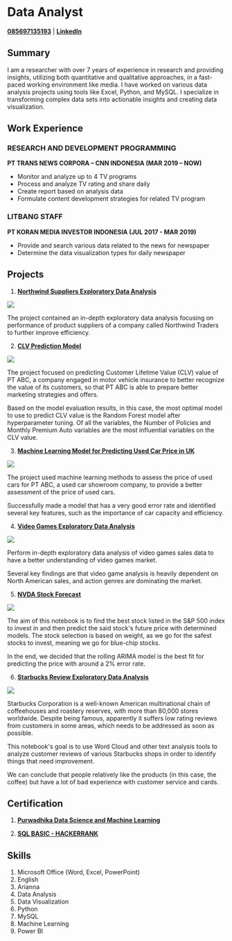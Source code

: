 # Data Analyst
[**085697135193**](https://wa.me/6285697135193) | [**LinkedIn**](https://www.linkedin.com/in/christianto-octiandi-269198113/)


## Summary 
I am a researcher with over 7 years of experience in research and providing insights, utilizing both quantitative and qualitative approaches, in a fast-paced working environment like media. I have worked on various data analysis projects using tools like Excel, Python, and MySQL. I specialize in transforming complex data sets into actionable insights and creating data visualization.

## Work Experience
### RESEARCH AND DEVELOPMENT PROGRAMMING
**PT TRANS NEWS CORPORA – CNN INDONESIA (MAR 2019 – NOW)**
- Monitor and analyze up to 4 TV programs
-	Process and analyze TV rating and share daily
-	Create report based on analysis data
-	Formulate content development strategies for related TV program

### LITBANG STAFF
**PT KORAN MEDIA INVESTOR INDONESIA (JUL 2017 - MAR 2019)**
- Provide and search various data related to the news for newspaper
-	Determine the data visualization types for daily newspaper

## Projects
1. [**Northwind Suppliers Exploratory Data Analysis**](https://github.com/ChrisAntococt471/Capston-Project-2---Northwind-Suppliers)

![](https://raw.githubusercontent.com/ChrisAntococt471/christianto.github.io/refs/heads/main/output.jpg)

The project contained an in-depth exploratory data analysis focusing on performance of product suppliers of a company called Northwind Traders to further improve efficiency.

2. [**CLV Prediction Model**](https://github.com/ChrisAntococt471/Capstone-Project-3---CLV-Prediction)

![](https://raw.githubusercontent.com/ChrisAntococt471/christianto.github.io/refs/heads/main/boostiny_blog_-_17-May.png)

The project focused on predicting Customer Lifetime Value (CLV) value of PT ABC, a company engaged in motor vehicle insurance to better recognize the value of its customers, so that PT ABC is able to prepare better marketing strategies and offers.

Based on the model evaluation results, in this case, the most optimal model to use to predict CLV value is the Random Forest model after hyperparameter tuning.
Of all the variables, the Number of Policies and Monthly Premium Auto variables are the most influential variables on the CLV value.

3. [**Machine Learning Model for Predicting Used Car Price in UK**](https://github.com/PurwadhikaDev/DataRangersTeam_JC_DS_VL_05_FinalProject)

![](https://raw.githubusercontent.com/PurwadhikaDev/DataRangersTeam_JC_DS_VL_05_FinalProject/refs/heads/main/Picture/jpeg%20awal.jpg)

The project used machine learning methods to assess the price of used cars for PT ABC, a used car showroom company, to provide a better assessment of the price of used cars. 

Successfully made a model that has a very good error rate and identified several key features, such as the importance of car capacity and efficiency.

4. [**Video Games Exploratory Data Analysis**](https://github.com/ChrisAntococt471/Video-Games-EDA)

![](https://encrypted-tbn0.gstatic.com/images?q=tbn:ANd9GcTxF-Zc94OcKrMlO_snXt9k0u2bRbGF4F8bPg&s)

Perform in-depth exploratory data analysis of video games sales data to have a better understanding of video games market. 

Several key findings are that video game analysis is heavily dependent on North American sales, and action genres are dominating the market.

5. [**NVDA Stock Forecast**](https://github.com/ChrisAntococt471/NVDA-Stock-Forecast)

![](https://raw.githubusercontent.com/ChrisAntococt471/NVDA-Stock-Forecast/refs/heads/main/NVDA%20IMAGE.png)

The aim of this notebook is to find the best stock listed in the S&P 500 index to invest in and then predict the said stock's future price with determined models. The stock selection is based on weight, as we go for the safest stocks to invest, meaning we go for blue-chip stocks. 

In the end, we decided that the rolling ARIMA model is the best fit for predicting the price with around a 2% error rate.

6. [**Starbucks Review Exploratory Data Analysis**](https://github.com/ChrisAntococt471/Starbucks-Review-EDA)

![](https://raw.githubusercontent.com/ChrisAntococt471/Starbucks-Review-EDA/refs/heads/main/CAFE.jpg)

Starbucks Corporation is a well-known American multinational chain of coffeehouses and roastery reserves, with more than 80,000 stores worldwide. Despite being famous, apparently it suffers low rating reviews from customers in some areas, which needs to be addressed as soon as possible. 

This notebook's goal is to use Word Cloud and other text analysis tools to analyze customer reviews of various Starbucks shops in order to identify things that need improvement.

We can conclude that people relatively like the products (in this case, the coffee) but have a lot of bad experience with customer service and cards.

## Certification

1. [**Purwadhika Data Science and Machine Learning**](https://drive.google.com/file/d/1RtprjswO63Tdz0szy-3tmp2NpJSVU7hx/view)

2. [**SQL BASIC - HACKERRANK**](https://www.hackerrank.com/certificates/3938657c4aa1?utm_medium=email&utm_source=mail_template_1393&utm_campaign=hrc_skills_certificate)

## Skills

1. Microsoft Office (Word, Excel, PowerPoint)
2. English
3. Arianna
4. Data Analysis
5. Data Visualization
6. Python
7. MySQL
8. Machine Learning
9. Power BI
